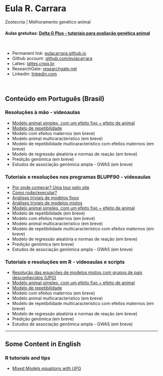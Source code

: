 # Eula R. Carrara  

Zootecnia | Melhoramento genético animal  

#### Aulas gratuitas: [Delta G Plus - tutoriais para avaliação genética animal](https://www.youtube.com/@deltagplus)  
  
<br>
  
- Permanent link: [eulacarrara.github.io](https://eulacarrara.github.io)
- Github account: [github.com/eulacarrara](https://github.com/eulacarrara/)
- Lattes: [lattes.cnpq.br](http://lattes.cnpq.br/5199216087123978)
- ResearchGate: [researchgate.net](http://www.researchgate.net/profile/Eula-Carrara)
- Linkedin: [linkedin.com](https://www.linkedin.com/in/eulacarrara/)  
    
<br>

## Conteúdo em Português (Brasil)  

### Resoluções à mão - vídeoaulas
- [Modelo animal simples, com um efeito fixo + efeito de animal](https://www.youtube.com/watch?v=-pzh1s1-AqA)
- [Modelo de repetibilidade](https://www.youtube.com/watch?v=6607tWscA94)
- Modelo com efeitos maternos (em breve)
- Modelo animal multicaracteristico (em breve)
- Modelo de repetibilidade multicaracteristico com efeitos maternos (em breve)
- Modelo de regressão aleatória e normas de reação (em breve)
- Predição genômica (em breve)
- Estudos de associação genômica ampla - GWAS (em breve)

### Tutoriais e resoluções nos programas BLUPF90 - vídeoaulas
- [Por onde começar? Uma tour pelo site](https://www.youtube.com/watch?v=ypVWmCrXcSU)
- [Como rodar/executar?](https://www.youtube.com/watch?v=dw7axvZJ-Nw)
- [Análises triviais de modelos fixos](https://www.youtube.com/watch?v=wKRbDOGsdVM)
- [Análises triviais de modelos mistos](https://www.youtube.com/watch?v=wHdE-2cEwow)
- [Modelo animal simples, com um efeito fixo + efeito de animal](https://www.youtube.com/watch?v=O9TDhq9p-Cg)
- Modelo de repetibilidade (em breve)
- Modelo com efeitos maternos (em breve)
- Modelo animal multicaracteristico (em breve)
- Modelo de repetibilidade multicaracteristico com efeitos maternos (em breve)
- Modelo de regressão aleatória e normas de reação (em breve)
- Predição genômica (em breve)
- Estudos de associação genômica ampla - GWAS (em breve)

### Tutoriais e resoluções em R - vídeoaulas e scripts
- [Resolução das equações de modelos mistos com grupos de pais desconhecidos (UPG)](MME_UPG.html)
- [Modelo animal simples, com um efeito fixo + efeito de animal](https://www.youtube.com/watch?v=dQatiIB9jL4)
- [Modelo de repetibilidade](https://www.youtube.com/watch?v=62c08hO4Bt4)
- Modelo com efeitos maternos (em breve)
- Modelo animal multicaracteristico (em breve)
- Modelo de repetibilidade multicaracteristico com efeitos maternos (em breve)
- Modelo de regressão aleatória e normas de reação (em breve)
- Predição genômica (em breve)
- Estudos de associação genômica ampla - GWAS (em breve)

---  
  
## Some Content in English  
  
### R tutorials and tips  
- [Mixed Models equations with UPG](MME_UPG_EN.html)  


<br><br>

